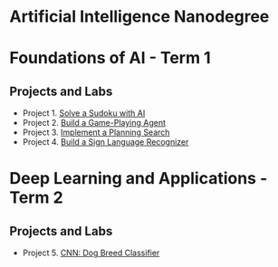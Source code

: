 # Artificial Intelligence Nanodegree

# Foundations of AI - Term 1
## Projects and Labs

* Project 1. [Solve a Sudoku with AI](1_foundations/1_sudoku/)
* Project 2. [Build a Game-Playing Agent](1_foundations/2_isolation/)
* Project 3. [Implement a Planning Search](1_foundations/3_planning/)
* Project 4. [Build a Sign Language Recognizer](1_foundations/4_recognizer/)


# Deep Learning and Applications - Term 2
## Projects and Labs

* Project 5. [CNN: Dog Breed Classifier](2_deep_learning/1_dog_breed_classifier/)
